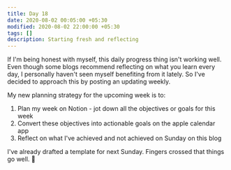 ```yaml
---
title: Day 18
date: 2020-08-02 00:05:00 +05:30
modified: 2020-08-02 22:00:00 +05:30
tags: []
description: Starting fresh and reflecting
---
```


If I'm being honest with myself, this daily progress thing isn't working well. Even though some blogs recommend reflecting on what you learn every day, I personally haven't seen myself benefiting from it lately. So I've decided to approach this by posting an updating weekly. 

My new planning strategy for the upcoming week is to:
1. Plan my week on Notion - jot down all the objectives or goals for this week
2. Convert these objectives into actionable goals on the apple calendar app
3. Reflect on what I've achieved and not achieved on Sunday on this blog

I've already drafted a template for next Sunday. Fingers crossed that things go well. 🤞